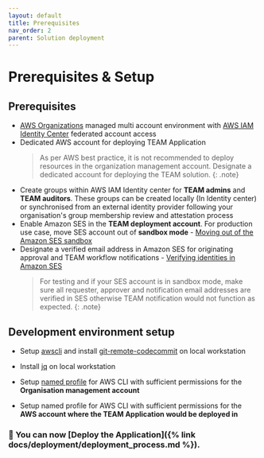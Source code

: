 ```yaml
---
layout: default
title: Prerequisites
nav_order: 2
parent: Solution deployment
---
```


# Prerequisites & Setup

## Prerequisites

- [AWS Organizations](https://aws.amazon.com/organizations/) managed multi account environment with [AWS IAM Identity Center](https://aws.amazon.com/iam/identity-center/) federated account access
- Dedicated AWS account for deploying TEAM Application
  > As per AWS best practice, it is not recommended to deploy resources in the organization management account. Designate a dedicated account for deploying the TEAM solution.
  {: .note}
- Create groups within AWS IAM Identity center for **TEAM admins** and **TEAM auditors**. These groups can be created locally (In Identity center) or synchronised from an external identity provider following your organisation's group membership review and attestation process   
-  Enable Amazon SES in the **TEAM deployment account**. For production use case, move SES account out of **sandbox mode**  - [Moving out of the Amazon SES sandbox](https://docs.aws.amazon.com/ses/latest/dg/request-production-access.html)
- Designate a verified email address in Amazon SES for originating approval and TEAM workflow notifications - [Verifying identities in Amazon SES](https://docs.aws.amazon.com/ses/latest/dg/verify-addresses-and-domains.html)
  > For testing and if your SES account is in sandbox mode, make sure all requester, approver and notification email addresses are verified in SES otherwise TEAM notification would not function as expected.
  {: .note}

## Development environment setup
- Setup [awscli](https://docs.aws.amazon.com/cli/latest/userguide/getting-started-install.html) and install [git-remote-codecommit](https://docs.aws.amazon.com/codecommit/latest/userguide/setting-up-git-remote-codecommit.html) on local workstation

- Install [jq](https://github.com/stedolan/jq/wiki/Installation) on local workstation

- Setup [named profile](https://docs.aws.amazon.com/cli/latest/userguide/cli-configure-profiles.html) for AWS CLI with sufficient permissions for the **Organisation management account**

- Setup named profile for AWS CLI with sufficient permissions for the **AWS account where the TEAM Application would be deployed in**

### 🚀 You can now [Deploy the Application]({% link docs/deployment/deployment_process.md %}).